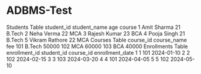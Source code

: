 # ADBMS-Test
Students Table
student_id	student_name	age	course
1	Amit Sharma	21	B.Tech
2	Neha Verma	22	MCA
3	Rajesh Kumar	23	BCA
4	Pooja Singh	21	B.Tech
5	Vikram Rathore	22	MCA
Courses Table
course_id	course_name	fee
101	B.Tech	50000
102	MCA	60000
103	BCA	40000
Enrollments Table
enrollment_id	student_id	course_id	enrollment_date
1	1	101	2024-01-10
2	2	102	2024-02-15
3	3	103	2024-03-20
4	4	101	2024-04-05
5	5	102	2024-05-10
